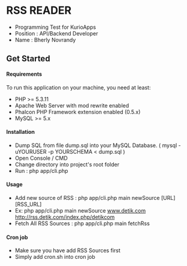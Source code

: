 RSS READER
================

* Programming Test for KurioApps
* Position : API/Backend Developer
* Name : Bherly Novrandy

Get Started
-----------

#### Requirements
To run this application on your machine, you need at least:

* PHP >= 5.3.11
* Apache Web Server with mod rewrite enabled
* Phalcon PHP Framework extension enabled (0.5.x)
* MySQL >= 5.x

#### Installation
* Dump SQL from file dump.sql into your MySQL Database. ( mysql -uYOURUSER -p YOURSCHEMA < dump.sql )
* Open Console / CMD
* Change directory into project's root folder
* Run : php app/cli.php

#### Usage
* Add new source of RSS : php app/cli.php main newSource [URL] [RSS_URL]
* Ex: php app/cli.php main newSource www.detik.com http://rss.detik.com/index.php/detikcom
* Fetch All RSS Sources : php app/cli.php main fetchRss

#### Cron job
* Make sure you have add RSS Sources first
* Simply add cron.sh into cron job


